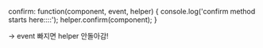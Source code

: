 confirm: function(component, event, helper) {
    console.log('confirm method starts here::::');
    helper.confirm(component);
}

-> event 빠지면 helper 안돌아감!
